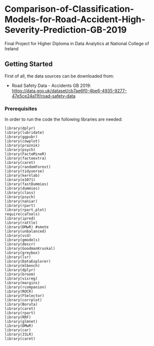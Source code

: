 # Comparison-of-Classification-Models-for-Road-Accident-High-Severity-Prediction-GB-2019
Final Project for Higher Diploma in Data Analytics at National College of Ireland

## Getting Started

First of all, the data sources can be downloaded from:

* Road Safety Data - Accidents GB 2019: https://data.gov.uk/dataset/cb7ae6f0-4be6-4935-9277-47e5ce24a11f/road-safety-data


### Prerequisites

In order to run the code the following libraries are needed:
```
library(dplyr)
library(lubridate) 
library(ggpubr)
library(cowplot) 
library(praznik)
library(psych)
library(FactoMineR) 
library(factoextra) 
library(caret) 
library(randomForest)
library(tidyverse)    
library(kernlab)      
library(e1071)        
library(fastDummies)
library(dummies) 
library(class) 
library(psych)
library(naniar)
library(rpart)
library(rpart.plot)
require(caTools)
library(ipred) 
library(rattle)
library(DMwR) #smote
library(unbalanced) 
library(vcd) 
library(gmodels)
library(descr)
library(GoodmanKruskal)
library(greybox)
library(lsr)
library(DataExplorer)
library(mlbench)     
library(dplyr)       
library(broom)       
library(visreg)      
library(margins)     
library(rcompanion)  
library(ROCR)        
library(FSelector)  
library(corrplot)    
library(Boruta)     
library(caret)
library(rpart)
library(RRF)
library(glmnet)      
library(DMwR)        
library(car)
library(ISLR)
library(caret)

```
